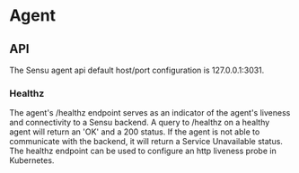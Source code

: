 # Agent

## API
The Sensu agent api default host/port configuration is 127.0.0.1:3031.

### Healthz

The agent's /healthz endpoint serves as an indicator of the agent's liveness and
connectivity to a Sensu backend. A query to /healthz on a healthy agent will
return an 'OK' and a 200 status. If the agent is not able to communicate with
the backend, it will return a Service Unavailable status. The healthz endpoint
can be used to configure an http liveness probe in Kubernetes. 

